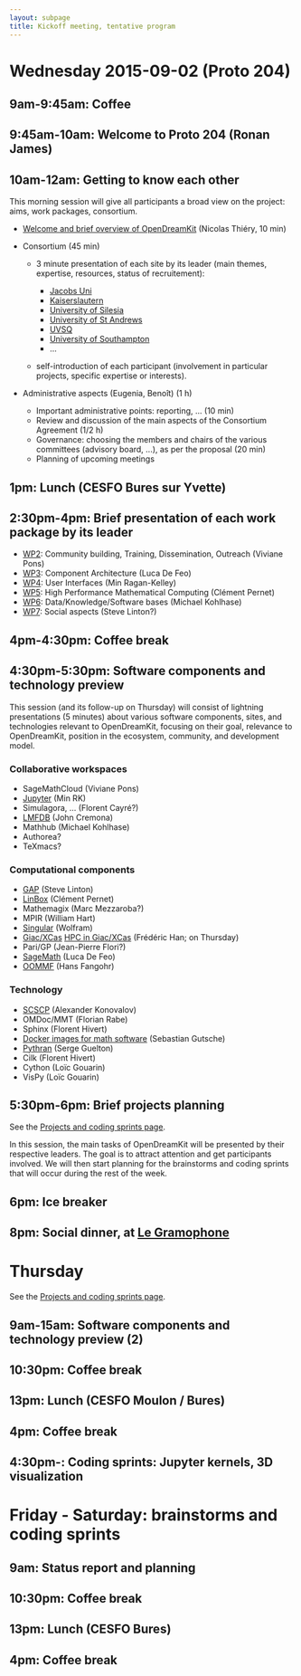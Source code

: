 ```yaml
---
layout: subpage
title: Kickoff meeting, tentative program
---
```


# Wednesday 2015-09-02 (Proto 204)

## 9am-9:45am: Coffee

## 9:45am-10am: Welcome to Proto 204 (Ronan James)

## 10am-12am: Getting to know each other

This morning session will give all participants a broad view
on the project: aims, work packages, consortium.

- [Welcome and brief overview of OpenDreamKit](../APersonalPerspectiveOnOpenDreamKit.pdf) (Nicolas Thiéry, 10 min)

- Consortium (45 min)
  - 3 minute presentation of each site by its leader
    (main themes, expertise, resources, status of recruitement):
    - [Jacobs Uni](../Sites/JacobsUni.pdf)
    - [Kaiserslautern](../Sites/Kaiserslautern.pdf)
    - [University of Silesia](../Sites/Silesia.pdf)
    - [University of St Andrews](../Sites/USTAN.pdf)
    - [UVSQ](https://gnab.github.io/remark/remarkise?url=https://raw.githubusercontent.com/OpenDreamKit/OpenDreamKit.github.io/master/meetings/2015-09-02-Kickoff/Sites/UVSQ.md)
    - [University of Southampton](../Sites/Southampton.pdf)
    - ...

  - self-introduction of each participant (involvement in
    particular projects, specific expertise or interests).

- Administrative aspects (Eugenia, Benoît) (1 h)
  - Important administrative points: reporting, ... (10 min)
  - Review and discussion of the main aspects of the Consortium
    Agreement (1/2 h)
  - Governance: choosing the members and chairs of the various
    committees (advisory board, ...), as per the proposal (20 min)
  - Planning of upcoming meetings

## 1pm: Lunch (CESFO Bures sur Yvette)

## 2:30pm-4pm: Brief presentation of each work package by its leader

  - [WP2](../WorkPackages/WP2.pdf): Community building, Training, Dissemination, Outreach (Viviane Pons)
  - [WP3](https://gnab.github.io/remark/remarkise?url=https://raw.githubusercontent.com/OpenDreamKit/OpenDreamKit.github.io/master/meetings/2015-09-02-Kickoff/WorkPackages/WP3.md): Component Architecture (Luca De Feo)
  - [WP4](../WorkPackages/WP4.pdf): User Interfaces (Min Ragan-Kelley)
  - [WP5](../WorkPackages/WP5.pdf): High Performance Mathematical Computing (Clément Pernet)
  - [WP6](../WorkPackages/WP6.pdf): Data/Knowledge/Software bases (Michael Kohlhase)
  - [WP7](../WorkPackages/WP7.pdf): Social aspects (Steve Linton?)

## 4pm-4:30pm: Coffee break

## 4:30pm-5:30pm: Software components and technology preview

This session (and its follow-up on Thursday) will consist of lightning
presentations (5 minutes) about various software components, sites,
and technologies relevant to OpenDreamKit, focusing on their goal,
relevance to OpenDreamKit, position in the ecosystem, community, and
development model.

### Collaborative workspaces

- SageMathCloud (Viviane Pons)
- [Jupyter](https://nbviewer.jupyter.org/gist/minrk/8ec83e6cb7a55be361e4) (Min RK)
- Simulagora, ... (Florent Cayré?)
- [LMFDB](http://homepages.warwick.ac.uk/staff/J.E.Cremona/lmfdb_talk.pdf) (John Cremona)
- Mathhub (Michael Kohlhase)
- Authorea?
- TeXmacs?

### Computational components

- [GAP](../Software/GAP.pdf) (Steve Linton)
- [LinBox](../Software/LinBox.pdf) (Clément Pernet)
- Mathemagix (Marc Mezzaroba?)
- MPIR (William Hart)
- [Singular](../Software/Singular.pdf) (Wolfram)
- [Giac/XCas](../Software/giac-general.pdf) [HPC in Giac/XCas](../Software/giac-polynomials.pdf) (Frédéric Han; on Thursday)
- Pari/GP (Jean-Pierre Flori?)
- [SageMath](https://gnab.github.io/remark/remarkise?url=https://raw.githubusercontent.com/OpenDreamKit/OpenDreamKit.github.io/master/meetings/2015-09-02-Kickoff/Software/SageMath.md) (Luca De Feo)
- [OOMMF](../Software/OOMMF.pdf) (Hans Fangohr)

### Technology

- [SCSCP](../Software/scscp_demo.txt) (Alexander Konovalov)
- OMDoc/MMT (Florian Rabe)
- Sphinx (Florent Hivert)
- [Docker images for math software](../Software/Docker.pdf) (Sebastian Gutsche)
- [Pythran](../Software/Pythran.pdf) (Serge Guelton)
- Cilk (Florent Hivert)
- Cython (Loïc Gouarin)
- VisPy (Loïc Gouarin)

## 5:30pm-6pm: Brief projects planning

See the [Projects and coding sprints page](/meetings/2015-09-02-Kickoff/projects).

In this session, the main tasks of OpenDreamKit will be presented by
their respective leaders. The goal is to attract attention and get
participants involved. We will then start planning for the brainstorms
and coding sprints that will occur during the rest of the week.

## 6pm: Ice breaker

## 8pm: Social dinner, at [Le Gramophone](http://www.legramophone.net/)

# Thursday

See the [Projects and coding sprints page](/meetings/2015-09-02-Kickoff/projects).

## 9am-15am: Software components and technology preview (2)

## 10:30pm: Coffee break

## 13pm: Lunch (CESFO Moulon / Bures)

## 4pm: Coffee break

## 4:30pm-: Coding sprints: Jupyter kernels, 3D visualization

# Friday - Saturday: brainstorms and coding sprints

## 9am: Status report and planning

## 10:30pm: Coffee break

## 13pm: Lunch (CESFO Bures)

## 4pm: Coffee break
